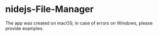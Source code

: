 # nidejs-File-Manager

The app was created on macOS; in case of errors on Windows, please provide examples.
